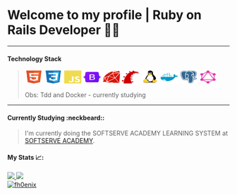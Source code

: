 # Welcome to my profile | Ruby on Rails Developer :man_technologist:

<hr>

#### Technology Stack
> <img align="center" alt="fh0enix-HTML" height="30" width="40" src="https://raw.githubusercontent.com/devicons/devicon/master/icons/html5/html5-original.svg">
> <img align="center" alt="fh0enix-CSS" height="30" width="40" src="https://raw.githubusercontent.com/devicons/devicon/master/icons/css3/css3-original.svg">
> <img align="center" alt="fh0enix-Js" height="30" width="40" src="https://raw.githubusercontent.com/devicons/devicon/master/icons/javascript/javascript-plain.svg">
> <img align="center" alt="fh0enix-Bootstrap" height="30" width="40" src="https://raw.githubusercontent.com/devicons/devicon/master/icons/bootstrap/bootstrap-original.svg">
> <img align="center" alt="fh0enix-Ruby" height="30" width="40" src="https://raw.githubusercontent.com/devicons/devicon/master/icons/ruby/ruby-plain.svg">
> <img align="center" alt="fh0enix-Js" height="30" width="40" src="https://raw.githubusercontent.com/devicons/devicon/master/icons/rails/rails-plain.svg">
> <img align="center" alt="fh0enix-Linux" height="30" width="40" src="https://raw.githubusercontent.com/devicons/devicon/master/icons/linux/linux-original.svg">
> <img align="center" alt="fh0enix-Docker" height="30" width="40" src="https://raw.githubusercontent.com/devicons/devicon/master/icons/docker/docker-plain.svg">
> <img align="center" alt="fh0enix-Postgresql" height="30" width="40" src="https://raw.githubusercontent.com/devicons/devicon/master/icons/postgresql/postgresql-plain.svg">
> <img align="center" alt="fh0enix-Graphql" height="30" width="40" src="https://github.com/devicons/devicon/blob/master/icons/graphql/graphql-plain.svg">
> <br><br> Obs: Tdd and Docker - currently studying
<hr>

#### Currently Studying :neckbeard::

> I'm currently doing the SOFTSERVE ACADEMY LEARNING SYSTEM at [SOFTSERVE ACADEMY](https://softserve.academy/).

#### My Stats :chart_with_upwards_trend::
 <div>
  <a href="https://github.com/fh0enix">
  <img height="180em" src="https://github-readme-stats.vercel.app/api?username=fh0enix&show_icons=true&theme=dark&include_all_commits=true&count_private=true"/>
  <img height="180em" src="https://github-readme-stats.vercel.app/api/top-langs/?username=fh0enix&layout=compact&langs_count=7&theme=dark"/> <br>
   <img align="center" alt="fh0enix" src="(https://github.com/fh0enix/fh0enix/blob/output/github-contribution-grid-snake2.svg)">
</div>
